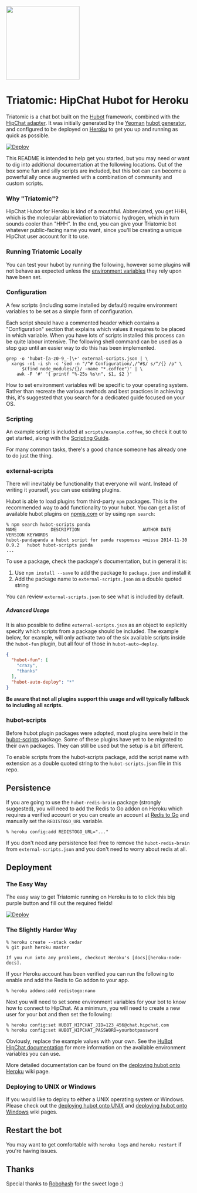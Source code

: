<img src="https://raw.githubusercontent.com/hipchat/triatomic/master/logo.png" width="200">

# Triatomic: HipChat Hubot for Heroku

Triatomic is a chat bot built on the [Hubot][hubot] framework, combined
with the [HipChat adapter][hubot-hipchat]. It was initially generated by
the [Yeoman][yeoman] [hubot generator][generator-hubot], and configured
to be deployed on [Heroku][heroku] to get you up and running as quick as possible.

[![Deploy](https://www.herokucdn.com/deploy/button.png)](https://heroku.com/deploy?template=https://github.com/hipchat/triatomic)

This README is intended to help get you started, but you may need or want to dig
into additional documentation at the following locations. Out of the box
some fun and silly scripts are included, but this bot can can become a
powerful ally once augmented with a combination of community and custom
scripts.

[hubot-hipchat]: https://github.com/hipchat/hubot-hipchat
[hubot]: http://hubot.github.com
[heroku]: http://www.heroku.com
[yeoman]: http://yeoman.io
[generator-hubot]: https://github.com/github/generator-hubot

### Why "Triatomic"?

HipChat Hubot for Heroku is kind of a mouthful. Abbreviated, you get
HHH, which is the molecular abbreviation to triatomic hydrogen, which in
turn sounds cooler than "HHH". In the end, you can give your Triatomic bot
whatever public-facing name you want, since you'll be creating a unique HipChat
user account for it to use.

### Running Triatomic Locally

You can test your hubot by running the following, however some plugins will not
behave as expected unless the [environment variables](#configuration) they rely
upon have been set.

### Configuration

A few scripts (including some installed by default) require environment
variables to be set as a simple form of configuration.

Each script should have a commented header which contains a "Configuration"
section that explains which values it requires to be placed in which variable.
When you have lots of scripts installed this process can be quite labour
intensive. The following shell command can be used as a stop gap until an
easier way to do this has been implemented.

    grep -o 'hubot-[a-z0-9_-]\+' external-scripts.json | \
      xargs -n1 -i sh -c 'sed -n "/^# Configuration/,/^#$/ s/^/{} /p" \
          $(find node_modules/{}/ -name "*.coffee")' | \
        awk -F '#' '{ printf "%-25s %s\n", $1, $2 }'

How to set environment variables will be specific to your operating system.
Rather than recreate the various methods and best practices in achieving this,
it's suggested that you search for a dedicated guide focused on your OS.

### Scripting

An example script is included at `scripts/example.coffee`, so check it out to
get started, along with the [Scripting Guide](scripting-docs).

For many common tasks, there's a good chance someone has already one to do just
the thing.

[scripting-docs]: https://github.com/github/hubot/blob/master/docs/scripting.md

### external-scripts

There will inevitably be functionality that everyone will want. Instead of
writing it yourself, you can use existing plugins.

Hubot is able to load plugins from third-party `npm` packages. This is the
recommended way to add functionality to your hubot. You can get a list of
available hubot plugins on [npmjs.com](npmjs) or by using `npm search`:

    % npm search hubot-scripts panda
    NAME             DESCRIPTION                        AUTHOR DATE       VERSION KEYWORDS
    hubot-pandapanda a hubot script for panda responses =missu 2014-11-30 0.9.2   hubot hubot-scripts panda
    ...


To use a package, check the package's documentation, but in general it is:

1. Use `npm install --save` to add the package to `package.json` and install it
2. Add the package name to `external-scripts.json` as a double quoted string

You can review `external-scripts.json` to see what is included by default.

##### Advanced Usage

It is also possible to define `external-scripts.json` as an object to
explicitly specify which scripts from a package should be included. The example
below, for example, will only activate two of the six available scripts inside
the `hubot-fun` plugin, but all four of those in `hubot-auto-deploy`.

```json
{
  "hubot-fun": [
    "crazy",
    "thanks"
  ],
  "hubot-auto-deploy": "*"
}
```

**Be aware that not all plugins support this usage and will typically fallback
to including all scripts.**

[npmjs]: https://www.npmjs.com

### hubot-scripts

Before hubot plugin packages were adopted, most plugins were held in the
[hubot-scripts][hubot-scripts] package. Some of these plugins have yet to be
migrated to their own packages. They can still be used but the setup is a bit
different.

To enable scripts from the hubot-scripts package, add the script name with
extension as a double quoted string to the `hubot-scripts.json` file in this
repo.

[hubot-scripts]: https://github.com/github/hubot-scripts

##  Persistence

If you are going to use the `hubot-redis-brain` package (strongly suggested),
you will need to add the Redis to Go addon on Heroku which requires a verified
account or you can create an account at [Redis to Go][redistogo] and manually
set the `REDISTOGO_URL` variable.

    % heroku config:add REDISTOGO_URL="..."

If you don't need any persistence feel free to remove the `hubot-redis-brain`
from `external-scripts.json` and you don't need to worry about redis at all.

[redistogo]: https://redistogo.com/

## Deployment

### The Easy Way

The easy way to get Triatomic running on Heroku is to to click this big purple
button and fill out the required fields!

[![Deploy](https://www.herokucdn.com/deploy/button.png)](https://heroku.com/deploy?template=https://github.com/hipchat/triatomic)

### The Slightly Harder Way

    % heroku create --stack cedar
    % git push heroku master

    If you run into any problems, checkout Heroku's [docs][heroku-node-docs].

If your Heroku account has been verified you can run the following to enable
and add the Redis to Go addon to your app.

    % heroku addons:add redistogo:nano

Next you will need to set some environment variables for your bot to know how
to connect to HipChat.  At a minimum, you will need to create a new user for
your bot and then set the following:

    % heroku config:set HUBOT_HIPCHAT_JID=123_456@chat.hipchat.com
    % heroku config:set HUBOT_HIPCHAT_PASSWORD=yourbotpassword

Obviously, replace the example values with your own.  See the
[HuBot HipChat documentation][hubot-hipchat] for more information on the
available environment variables you can use.

More detailed documentation can be found on the [deploying hubot onto
Heroku][deploy-heroku] wiki page.

### Deploying to UNIX or Windows

If you would like to deploy to either a UNIX operating system or Windows.
Please check out the [deploying hubot onto UNIX][deploy-unix] and [deploying
hubot onto Windows][deploy-windows] wiki pages.

[heroku-node-docs]: http://devcenter.heroku.com/articles/node-js
[deploy-heroku]: https://github.com/github/hubot/blob/master/docs/deploying/heroku.md
[deploy-unix]: https://github.com/github/hubot/blob/master/docs/deploying/unix.md
[deploy-windows]: https://github.com/github/hubot/blob/master/docs/deploying/unix.md

## Restart the bot

You may want to get comfortable with `heroku logs` and `heroku restart` if
you're having issues.

## Thanks

Special thanks to [Robohash](http://robohash.org) for the sweet logo :)

